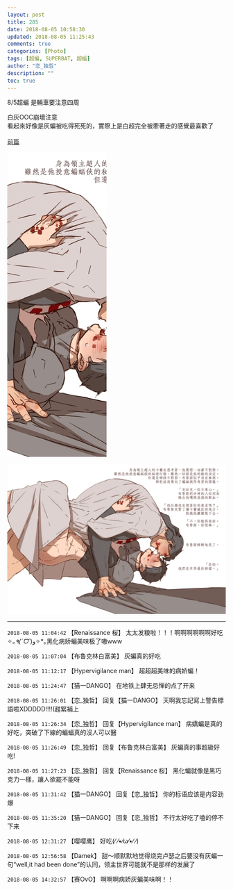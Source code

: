 ```yaml
---
layout: post
title: 285
date: 2018-08-05 10:58:30
updated: 2018-08-05 11:25:43
comments: true
categories: [Photo]
tags: [超蝙, SUPERBAT, 超蝠]
author: "恋_独哲"
description: ""
toc: true
---
```


<p>8/5超蝙&nbsp;是輛車要注意四周</p> 
<p>白灰OOC崩壞注意&nbsp;<br />看起來好像是灰蝙被吃得死死的，實際上是白超完全被牽著走的感覺最喜歡了<br /><br /><a target="_blank" href="http://lianduzhe.lofter.com/post/1d458e50_ef00b790"  >前篇</a></p>

![](https://raw.githubusercontent.com/alicewish/maple50821/master/img_YW5MWVN1NEpoZFVrWWZ3eXNNbGJwRlJvWU5sOTBYUGpkMXQyNHNhT3Yxbkc4R3YwZDBkMmNBPT0.jpg)

![](https://raw.githubusercontent.com/alicewish/maple50821/master/img_YW5MWVN1NEpoZFVrWWZ3eXNNbGJwTk9tYjF3MEZEdDZJbUJQMVlGSlpweWlaL2laNDdSR1hBPT0.jpg)

---

`2018-08-05 11:04:42` 【Renaissance 桜】 太太发粮啦！！！啊啊啊啊啊啊好吃✧*｡٩(ˊᗜˋ*)و✧*｡黑化病娇蝙美味极了嗷www

`2018-08-05 11:07:04` 【布鲁克林白富美】 灰蝙真的好吃

`2018-08-05 11:12:17` 【Hypervigilance man】 超超超美味的病娇蝙！

`2018-08-05 11:24:47` 【猫一DANGO】 在地铁上肆无忌惮的点了开来

`2018-08-05 11:26:01` 【恋\_独哲】 回复【猫一DANGO】 天啊我忘記寫上警告標語啦XDDDDD!!!!(趕緊補上

`2018-08-05 11:26:34` 【恋\_独哲】 回复【Hypervigilance man】 病嬌蝙是真的好吃，突破了下線的蝙蝠真的沒人可以醫

`2018-08-05 11:26:49` 【恋\_独哲】 回复【布鲁克林白富美】 灰蝙真的事超級好吃!

`2018-08-05 11:27:23` 【恋\_独哲】 回复【Renaissance 桜】 黑化蝙就像是黑巧克力一樣，讓人欲罷不能呀

`2018-08-05 11:31:42` 【猫一DANGO】 回复【恋\_独哲】 你的标语应该是内容劲爆

`2018-08-05 11:35:20` 【猫一DANGO】 回复【恋\_独哲】 不行太好吃了嗑的停不下来

`2018-08-05 12:31:27` 【嘤嘤鹰】 好吃(⁄ ⁄•⁄ω⁄•⁄ ⁄)

`2018-08-05 12:56:58` 【Damek】 甜～顺默默地觉得烧完卢瑟之后要没有灰蝙一句“well,it had been done”的认同，领主世界可能就不是那样的发展了

`2018-08-05 14:32:57` 【赛OvO】 啊啊啊病娇灰蝙美味啊！！
